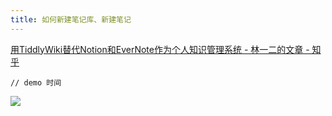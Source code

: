 ```yaml
---
title: 如何新建笔记库、新建笔记
---
```


[用TiddlyWiki替代Notion和EverNote作为个人知识管理系统 - 林一二的文章 - 知乎](https://zhuanlan.zhihu.com/p/140473235)

`// demo 时间`

<img src="https://pic1.zhimg.com/80/v2-7ebe0a5cca52c9a2030b7ec0bb74c3d4_720w.jpg">